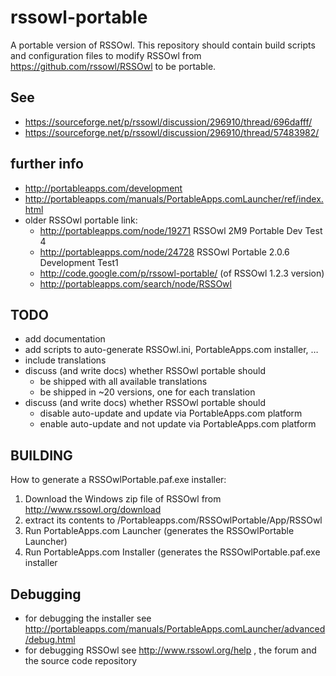 rssowl-portable
===============

A portable version of RSSOwl. This repository should contain build scripts and configuration files to modify RSSOwl from https://github.com/rssowl/RSSOwl to be portable.

See
---
* https://sourceforge.net/p/rssowl/discussion/296910/thread/696dafff/
* https://sourceforge.net/p/rssowl/discussion/296910/thread/57483982/

further info
------------
* http://portableapps.com/development
* http://portableapps.com/manuals/PortableApps.comLauncher/ref/index.html
* older RSSOwl portable link:
  * http://portableapps.com/node/19271 RSSOwl 2M9 Portable Dev Test 4
  * http://portableapps.com/node/24728 RSSOwl Portable 2.0.6 Development Test1
  * http://code.google.com/p/rssowl-portable/ (of RSSOwl 1.2.3 version)
  * http://portableapps.com/search/node/RSSOwl

TODO
----
* add documentation
* add scripts to auto-generate RSSOwl.ini, PortableApps.com installer, …
* include translations
* discuss (and write docs) whether RSSOwl portable should
	* be shipped with all available translations
	* be shipped in ~20 versions, one for each translation
* discuss (and write docs) whether RSSOwl portable should
	* disable auto-update and update via PortableApps.com platform
	* enable auto-update and not update via PortableApps.com platform

BUILDING
--------
How to generate a RSSOwlPortable.paf.exe installer:
1) Download the Windows zip file of RSSOwl from http://www.rssowl.org/download
2) extract its contents to /Portableapps.com/RSSOwlPortable/App/RSSOwl
3) Run PortableApps.com Launcher (generates the RSSOwlPortable Launcher)
4) Run PortableApps.com Installer (generates the RSSOwlPortable.paf.exe installer

Debugging
---------
* for debugging the installer see http://portableapps.com/manuals/PortableApps.comLauncher/advanced/debug.html
* for debugging RSSOwl see http://www.rssowl.org/help , the forum and the source code repository
